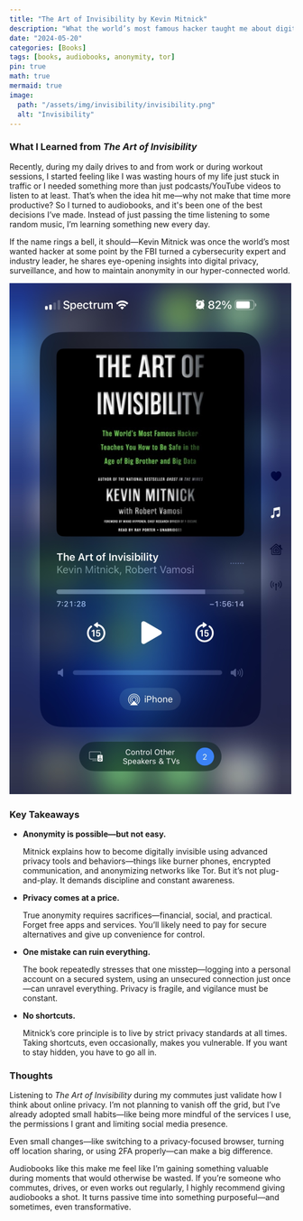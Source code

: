 ```yaml
---
title: "The Art of Invisibility by Kevin Mitnick"
description: "What the world’s most famous hacker taught me about digital privacy, online anonymity, and why it all matters more than ever."
date: "2024-05-20"
categories: [Books]
tags: [books, audiobooks, anonymity, tor]
pin: true
math: true
mermaid: true
image:
  path: "/assets/img/invisibility/invisibility.png"
  alt: "Invisibility"
---
```


### What I Learned from *The Art of Invisibility*

Recently, during my daily drives to and from work or during workout sessions, I started feeling like I was wasting hours of my life just stuck in traffic or I needed something more than just podcasts/YouTube videos to listen to at least. That’s when the idea hit me—why not make that time more productive? So I turned to audiobooks, and it's been one of the best decisions I’ve made. Instead of just passing the time listening to some random music, I’m learning something new every day. 

If the name rings a bell, it should—Kevin Mitnick was once the world’s most wanted hacker at some point by the FBI turned a cybersecurity expert and industry leader, he shares eye-opening insights into digital privacy, surveillance, and how to maintain anonymity in our hyper-connected world.

![audiobook](/assets/img/invisibility/audiobook.png)

### Key Takeaways

- **Anonymity is possible—but not easy.**
    
    Mitnick explains how to become digitally invisible using advanced privacy tools and behaviors—things like burner phones, encrypted communication, and anonymizing networks like Tor. But it’s not plug-and-play. It demands discipline and constant awareness.
    
- **Privacy comes at a price.**
    
    True anonymity requires sacrifices—financial, social, and practical. Forget free apps and services. You’ll likely need to pay for secure alternatives and give up convenience for control.
    
- **One mistake can ruin everything.**
    
    The book repeatedly stresses that one misstep—logging into a personal account on a secured system, using an unsecured connection just once—can unravel everything. Privacy is fragile, and vigilance must be constant.
    
- **No shortcuts.**
    
    Mitnick’s core principle is to live by strict privacy standards at all times. Taking shortcuts, even occasionally, makes you vulnerable. If you want to stay hidden, you have to go all in.
    

### Thoughts

Listening to *The Art of Invisibility* during my commutes just validate how I think about online privacy. I’m not planning to vanish off the grid, but I’ve already adopted small habits—like being more mindful of the services I use, the permissions I grant and limiting social media presence.

Even small changes—like switching to a privacy-focused browser, turning off location sharing, or using 2FA properly—can make a big difference.

Audiobooks like this make me feel like I’m gaining something valuable during moments that would otherwise be wasted. If you’re someone who commutes, drives, or even works out regularly, I highly recommend giving audiobooks a shot. It turns passive time into something purposeful—and sometimes, even transformative.

